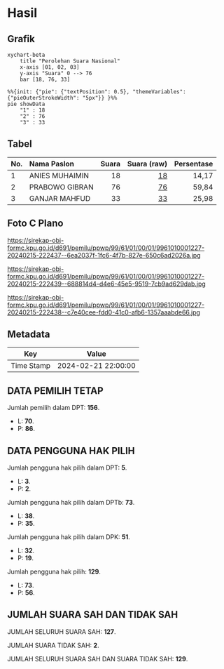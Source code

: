 # Hasil

## Grafik

```mermaid
xychart-beta
    title "Perolehan Suara Nasional"
    x-axis [01, 02, 03]
    y-axis "Suara" 0 --> 76
    bar [18, 76, 33]
```

```mermaid
%%{init: {"pie": {"textPosition": 0.5}, "themeVariables": {"pieOuterStrokeWidth": "5px"}} }%%
pie showData
    "1" : 18
    "2" : 76
    "3" : 33
```

## Tabel

| No. | Nama Paslon    | Suara | Suara (raw) | Persentase |
|:--- |:-------------- | -----:| -----------:| ----------:|
| 1   | ANIES MUHAIMIN | 18    | [18][p-1]   | 14,17      |
| 2   | PRABOWO GIBRAN | 76    | [76][p-2]   | 59,84      |
| 3   | GANJAR MAHFUD  | 33    | [33][p-3]   | 25,98      |


[p-1]: https://github.com/gigit-pemilu/pemilu-2024/blob/main/pilpres/hitung-suara/sub/99-luar-negeri/sub/61-kota-kinabalu-malaysia/sub/01-kota-kinabalu-malaysia/sub/0001-kota-kinabalu-malaysia/sub/227-ksk-216/sub/paslon-1.txt
[p-2]: https://github.com/gigit-pemilu/pemilu-2024/blob/main/pilpres/hitung-suara/sub/99-luar-negeri/sub/61-kota-kinabalu-malaysia/sub/01-kota-kinabalu-malaysia/sub/0001-kota-kinabalu-malaysia/sub/227-ksk-216/sub/paslon-2.txt
[p-3]: https://github.com/gigit-pemilu/pemilu-2024/blob/main/pilpres/hitung-suara/sub/99-luar-negeri/sub/61-kota-kinabalu-malaysia/sub/01-kota-kinabalu-malaysia/sub/0001-kota-kinabalu-malaysia/sub/227-ksk-216/sub/paslon-3.txt

## Foto C Plano

https://sirekap-obj-formc.kpu.go.id/d691/pemilu/ppwp/99/61/01/00/01/9961010001227-20240215-222437--6ea2037f-1fc6-4f7b-827e-650c6ad2026a.jpg

https://sirekap-obj-formc.kpu.go.id/d691/pemilu/ppwp/99/61/01/00/01/9961010001227-20240215-222439--688814d4-d4e6-45e5-9519-7cb9ad629dab.jpg

https://sirekap-obj-formc.kpu.go.id/d691/pemilu/ppwp/99/61/01/00/01/9961010001227-20240215-222438--c7e40cee-fdd0-41c0-afb6-1357aaabde66.jpg


## Metadata

| Key        | Value               |
| ---------- | ------------------- |
| Time Stamp | 2024-02-21 22:00:00 |


## DATA PEMILIH TETAP

Jumlah pemilih dalam DPT: **156**.
 * L: **70**.
 * P: **86**.

## DATA PENGGUNA HAK PILIH

Jumlah pengguna hak pilih dalam DPT: **5**.
 * L: **3**.
 * P: **2**.

Jumlah pengguna hak pilih dalam DPTb: **73**.
 * L: **38**.
 * P: **35**.

Jumlah pengguna hak pilih dalam DPK: **51**.
 * L: **32**.
 * P: **19**.

Jumlah pengguna hak pilih: **129**.
 * L: **73**.
 * P: **56**.

## JUMLAH SUARA SAH DAN TIDAK SAH

JUMLAH SELURUH SUARA SAH: **127**.

JUMLAH SUARA TIDAK SAH: **2**.

JUMLAH SELURUH SUARA SAH DAN SUARA TIDAK SAH: **129**.


